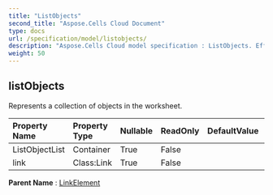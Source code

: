 ```yaml
---
title: "ListObjects"
second_title: "Aspose.Cells Cloud Document"
type: docs
url: /specification/model/listobjects/
description: "Aspose.Cells Cloud model specification : ListObjects. Effortlessly handle Excel and other spreadsheet documents with features like opening, generating, editing, splitting, merging, comparing, and converting."
weight: 50
---
```


## **listObjects**

Represents a collection of  objects in the worksheet. 

| Property Name | Property Type | Nullable |  ReadOnly | DefaultValue | Description | 
| :- | :- | :- |:- |  :- | :- |
| ListObjectList | Container | True |  False |  |  |  
| link | Class:Link | True |  False |  |  |  

**Parent Name** : [LinkElement](linkelement)

